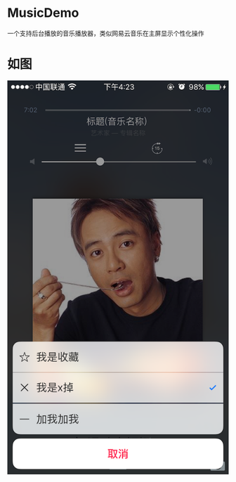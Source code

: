 # MusicDemo
一个支持后台播放的音乐播放器，类似网易云音乐在主屏显示个性化操作 
# 如图
 ![image](https://github.com/Yuedevelopment/MusicDemo/blob/master/jietu.png)
